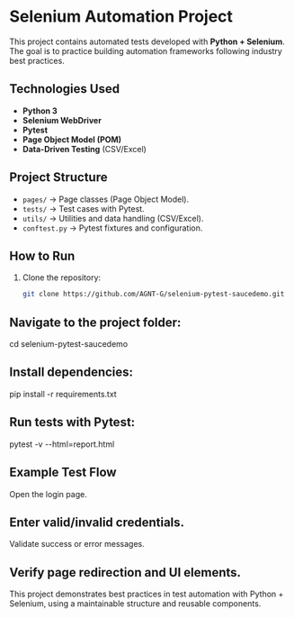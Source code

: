 # Selenium Automation Project

This project contains automated tests developed with **Python + Selenium**.  
The goal is to practice building automation frameworks following industry best practices.

## Technologies Used
- **Python 3**
- **Selenium WebDriver**
- **Pytest**
- **Page Object Model (POM)**
- **Data-Driven Testing** (CSV/Excel)

## Project Structure
- `pages/` → Page classes (Page Object Model).
- `tests/` → Test cases with Pytest.
- `utils/` → Utilities and data handling (CSV/Excel).
- `conftest.py` → Pytest fixtures and configuration.

## How to Run
1. Clone the repository:
   ```bash
   git clone https://github.com/AGNT-G/selenium-pytest-saucedemo.git

## Navigate to the project folder:

cd selenium-pytest-saucedemo


## Install dependencies:

pip install -r requirements.txt


## Run tests with Pytest:

pytest -v --html=report.html

## Example Test Flow

Open the login page.

## Enter valid/invalid credentials.

Validate success or error messages.

## Verify page redirection and UI elements.

This project demonstrates best practices in test automation with Python + Selenium, using a maintainable structure and reusable components.
